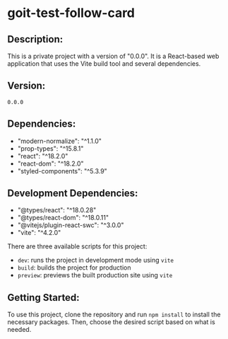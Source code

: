 # goit-test-follow-card

## Description:

This is a private project with a version of "0.0.0". It is a React-based web
application that uses the Vite build tool and several dependencies.

## Version:

`0.0.0`

## Dependencies:

- "modern-normalize": "^1.1.0"
- "prop-types": "^15.8.1"
- "react": "^18.2.0"
- "react-dom": "^18.2.0"
- "styled-components": "^5.3.9"

## Development Dependencies:

- "@types/react": "^18.0.28"
- "@types/react-dom": "^18.0.11"
- "@vitejs/plugin-react-swc": "^3.0.0"
- "vite": "^4.2.0"

There are three available scripts for this project:

- `dev`: runs the project in development mode using `vite`
- `build`: builds the project for production
- `preview`: previews the built production site using `vite`

## Getting Started:

To use this project, clone the repository and run `npm install` to install the
necessary packages. Then, choose the desired script based on what is needed.
